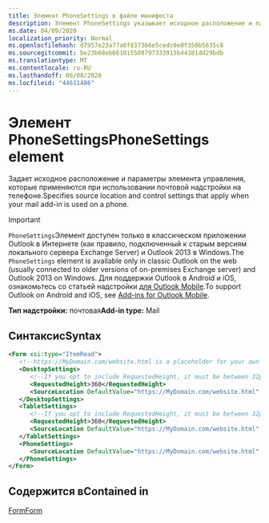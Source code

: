 ```yaml
---
title: Элемент PhoneSettings в файле манифеста
description: Элемент PhoneSettings указывает исходное расположение и параметры управления, которые применяются при использовании почтовой надстройки на телефоне.
ms.date: 04/09/2020
localization_priority: Normal
ms.openlocfilehash: d7957e23a77a0f837366e5cedc0e0f350b5635c8
ms.sourcegitcommit: be23b68eb661015508797333915b44381dd29bdb
ms.translationtype: MT
ms.contentlocale: ru-RU
ms.lasthandoff: 06/08/2020
ms.locfileid: "44611486"
---
```

# <a name="phonesettings-element"></a><span data-ttu-id="587e6-103">Элемент PhoneSettings</span><span class="sxs-lookup"><span data-stu-id="587e6-103">PhoneSettings element</span></span>

<span data-ttu-id="587e6-104">Задает исходное расположение и параметры элемента управления, которые применяются при использовании почтовой надстройки на телефоне.</span><span class="sxs-lookup"><span data-stu-id="587e6-104">Specifies source location and control settings that apply when your mail add-in is used on a phone.</span></span>

> [!IMPORTANT]
> <span data-ttu-id="587e6-105">`PhoneSettings`Элемент доступен только в классическом приложении Outlook в Интернете (как правило, подключенный к старым версиям локального сервера Exchange Server) и Outlook 2013 в Windows.</span><span class="sxs-lookup"><span data-stu-id="587e6-105">The `PhoneSettings` element is available only in classic Outlook on the web (usually connected to older versions of on-premises Exchange server) and Outlook 2013 on Windows.</span></span> <span data-ttu-id="587e6-106">Для поддержки Outlook в Android и iOS, ознакомьтесь со статьей надстройки [для Outlook Mobile](../../outlook/outlook-mobile-addins.md).</span><span class="sxs-lookup"><span data-stu-id="587e6-106">To support Outlook on Android and iOS, see [Add-ins for Outlook Mobile](../../outlook/outlook-mobile-addins.md).</span></span>

<span data-ttu-id="587e6-107">**Тип надстройки:** почтовая</span><span class="sxs-lookup"><span data-stu-id="587e6-107">**Add-in type:** Mail</span></span>

## <a name="syntax"></a><span data-ttu-id="587e6-108">Синтаксис</span><span class="sxs-lookup"><span data-stu-id="587e6-108">Syntax</span></span>

```XML
<Form xsi:type="ItemRead">
   <!--https://MyDomain.com/website.html is a placeholder for your own add-in website.-->
   <DesktopSettings>
      <!--If you opt to include RequestedHeight, it must be between 32px to 450px, inclusive.-->
      <RequestedHeight>360</RequestedHeight>
      <SourceLocation DefaultValue="https://MyDomain.com/website.html" />
   </DesktopSettings>
   <TabletSettings>
      <!--If you opt to include RequestedHeight, it must be between 32px to 450px, inclusive.-->
      <RequestedHeight>360</RequestedHeight>
      <SourceLocation DefaultValue="https://MyDomain.com/website.html" />
   </TabletSettings>
   <PhoneSettings>
      <SourceLocation DefaultValue="https://MyDomain.com/website.html" />
   </PhoneSettings>
</Form>
```

## <a name="contained-in"></a><span data-ttu-id="587e6-109">Содержится в</span><span class="sxs-lookup"><span data-stu-id="587e6-109">Contained in</span></span>

[<span data-ttu-id="587e6-110">Form</span><span class="sxs-lookup"><span data-stu-id="587e6-110">Form</span></span>](form.md)

